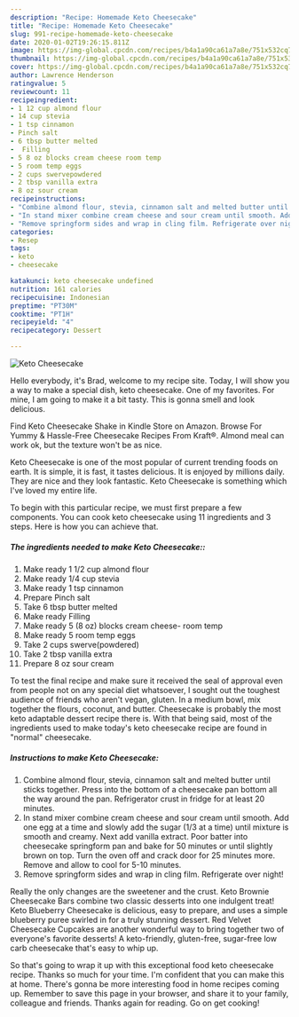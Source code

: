 ```yaml
---
description: "Recipe: Homemade Keto Cheesecake"
title: "Recipe: Homemade Keto Cheesecake"
slug: 991-recipe-homemade-keto-cheesecake
date: 2020-01-02T19:26:15.811Z
image: https://img-global.cpcdn.com/recipes/b4a1a90ca61a7a8e/751x532cq70/keto-cheesecake-recipe-main-photo.jpg
thumbnail: https://img-global.cpcdn.com/recipes/b4a1a90ca61a7a8e/751x532cq70/keto-cheesecake-recipe-main-photo.jpg
cover: https://img-global.cpcdn.com/recipes/b4a1a90ca61a7a8e/751x532cq70/keto-cheesecake-recipe-main-photo.jpg
author: Lawrence Henderson
ratingvalue: 5
reviewcount: 11
recipeingredient:
- 1 12 cup almond flour
- 14 cup stevia
- 1 tsp cinnamon
- Pinch salt
- 6 tbsp butter melted
-  Filling
- 5 8 oz blocks cream cheese room temp
- 5 room temp eggs
- 2 cups swervepowdered
- 2 tbsp vanilla extra
- 8 oz sour cream
recipeinstructions:
- "Combine almond flour, stevia, cinnamon salt and melted butter until sticks together. Press into the bottom of a cheesecake pan bottom all the way around the pan. Refrigerator crust in fridge for at least 20 minutes."
- "In stand mixer combine cream cheese and sour cream until smooth. Add one egg at a time and slowly add the sugar (1/3 at a time) until mixture is smooth and creamy. Next add vanilla extract. Poor batter into cheesecake springform pan and bake for 50 minutes or until slightly brown on top. Turn the oven off and crack door for 25 minutes more. Remove and allow to cool for 5-10 minutes."
- "Remove springform sides and wrap in cling film. Refrigerate over night!"
categories:
- Resep
tags:
- keto
- cheesecake

katakunci: keto cheesecake undefined
nutrition: 161 calories
recipecuisine: Indonesian
preptime: "PT30M"
cooktime: "PT1H"
recipeyield: "4"
recipecategory: Dessert

---
```



![Keto Cheesecake](https://img-global.cpcdn.com/recipes/b4a1a90ca61a7a8e/751x532cq70/keto-cheesecake-recipe-main-photo.jpg)

Hello everybody, it's Brad, welcome to my recipe site. Today, I will show you a way to make a special dish, keto cheesecake. One of my favorites. For mine, I am going to make it a bit tasty. This is gonna smell and look delicious.

Find Keto Cheesecake Shake in Kindle Store on Amazon. Browse For Yummy &amp; Hassle-Free Cheesecake Recipes From Kraft®. Almond meal can work ok, but the texture won&#39;t be as nice.

Keto Cheesecake is one of the most popular of current trending foods on earth. It is simple, it is fast, it tastes delicious. It is enjoyed by millions daily. They are nice and they look fantastic. Keto Cheesecake is something which I've loved my entire life.


To begin with this particular recipe, we must first prepare a few components. You can cook keto cheesecake using 11 ingredients and 3 steps. Here is how you can achieve that.

##### The ingredients needed to make Keto Cheesecake::

1. Make ready 1 1/2 cup almond flour
1. Make ready 1/4 cup stevia
1. Make ready 1 tsp cinnamon
1. Prepare Pinch salt
1. Take 6 tbsp butter melted
1. Make ready  Filling
1. Make ready 5 (8 oz) blocks cream cheese- room temp
1. Make ready 5 room temp eggs
1. Take 2 cups swerve(powdered)
1. Take 2 tbsp vanilla extra
1. Prepare 8 oz sour cream


To test the final recipe and make sure it received the seal of approval even from people not on any special diet whatsoever, I sought out the toughest audience of friends who aren&#39;t vegan, gluten. In a medium bowl, mix together the flours, coconut, and butter. Cheesecake is probably the most keto adaptable dessert recipe there is. With that being said, most of the ingredients used to make today&#39;s keto cheesecake recipe are found in &#34;normal&#34; cheesecake. 

##### Instructions to make Keto Cheesecake:

1. Combine almond flour, stevia, cinnamon salt and melted butter until sticks together. Press into the bottom of a cheesecake pan bottom all the way around the pan. Refrigerator crust in fridge for at least 20 minutes.
1. In stand mixer combine cream cheese and sour cream until smooth. Add one egg at a time and slowly add the sugar (1/3 at a time) until mixture is smooth and creamy. Next add vanilla extract. Poor batter into cheesecake springform pan and bake for 50 minutes or until slightly brown on top. Turn the oven off and crack door for 25 minutes more. Remove and allow to cool for 5-10 minutes.
1. Remove springform sides and wrap in cling film. Refrigerate over night!


Really the only changes are the sweetener and the crust. Keto Brownie Cheesecake Bars combine two classic desserts into one indulgent treat! Keto Blueberry Cheesecake is delicious, easy to prepare, and uses a simple blueberry puree swirled in for a truly stunning dessert. Red Velvet Cheesecake Cupcakes are another wonderful way to bring together two of everyone&#39;s favorite desserts! A keto-friendly, gluten-free, sugar-free low carb cheesecake that&#39;s easy to whip up. 

So that's going to wrap it up with this exceptional food keto cheesecake recipe. Thanks so much for your time. I'm confident that you can make this at home. There's gonna be more interesting food in home recipes coming up. Remember to save this page in your browser, and share it to your family, colleague and friends. Thanks again for reading. Go on get cooking!
